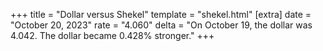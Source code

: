 +++
title = "Dollar versus Shekel"
template = "shekel.html"
[extra]
date = "October 20, 2023"
rate = "4.060"
delta = "On October 19, the dollar was 4.042. The dollar became 0.428% stronger."
+++
